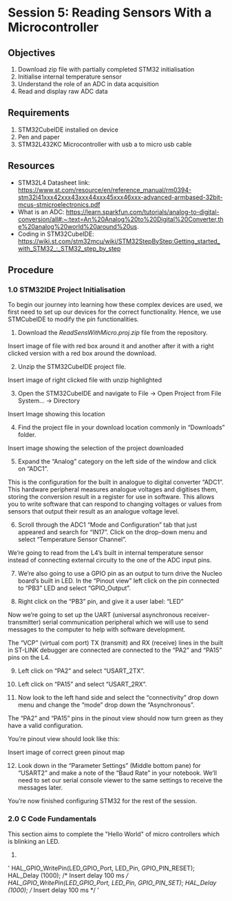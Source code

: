 # Session 5: Reading Sensors With a Microcontroller

## Objectives
1. Download zip file with partially completed STM32 initialisation
2. Initialise internal temperature sensor
3. Understand the role of an ADC in data acquisition 
4. Read and display raw ADC data

## Requirements
1. STM32CubeIDE installed on device
2. Pen and paper
3. STM32L432KC Microcontroller with usb a to micro usb cable

## Resources
- STM32L4 Datasheet link: https://www.st.com/resource/en/reference_manual/rm0394-stm32l41xxx42xxx43xxx44xxx45xxx46xxx-advanced-armbased-32bit-mcus-stmicroelectronics.pdf
- What is an ADC: https://learn.sparkfun.com/tutorials/analog-to-digital-conversion/all#:~:text=An%20Analog%20to%20Digital%20Converter,the%20analog%20world%20around%20us.
- Coding in STM32CubeIDE: https://wiki.st.com/stm32mcu/wiki/STM32StepByStep:Getting_started_with_STM32_:_STM32_step_by_step

## Procedure
### 1.0 STM32IDE Project Initialisation
To begin our journey into learning how these complex devices are used, we first need to set up our devices for the correct functionality. Hence, we use STMCubeIDE to modify the pin functionalities.

1.	Download the *ReadSensWithMicro.proj.zip* file from the repository.

Insert image of file with red box around it and another after it with a right clicked version with a red box around the download.

2.	Unzip the STM32CubeIDE project file.

Insert image of right clicked file with unzip highlighted

3.	Open the STM32CubeIDE and navigate to File -> Open Project from File System… -> Directory

Insert Image showing this location

4.	Find the project file in your download location commonly in “Downloads” folder.

Insert image showing the selection of the project downloaded

5.	Expand the “Analog” category on the left side of the window and click on “ADC1”.

This is the configuration for the built in analogue to digital converter “ADC1”. This hardware peripheral measures analogue voltages and digitises them, storing the conversion result in a register for use in software. This allows you to write software that can respond to changing voltages or values from sensors that output their result as an analogue voltage level.

6.	Scroll through the ADC1 “Mode and Configuration” tab that just appeared and search for “IN17”. Click on the drop-down menu and select “Temperature Sensor Channel”.

We’re going to read from the L4’s built in internal temperature sensor instead of connecting external circuity to the one of the ADC input pins.

7.	We’re also going to use a GPIO pin as an output to turn drive the Nucleo board’s built in LED. In the “Pinout view” left click on the pin connected to “PB3” LED and select “GPIO_Output”.

8.	 Right click on the “PB3” pin, and give it a user label: “LED”

Now we’re going to set up the UART (universal asynchronous receiver-transmitter) serial communication peripheral which we will use to send messages to the computer to help with software development. 

The “VCP” (virtual com port) TX (transmit) and RX (receive) lines in the built in ST-LINK debugger are connected are connected to the “PA2” and “PA15” pins on the L4.

9.	Left click on “PA2” and select “USART_2TX”. 

10.	Left click on “PA15” and select “USART_2RX”.

11.	Now look to the left hand side and select the “connectivity” drop down menu and change the “mode” drop down the “Asynchronous”.

The “PA2” and “PA15” pins in the pinout view should now turn green as they have a valid configuration. 

You’re pinout view should look like this:

Insert image of correct green pinout map

12.	Look down in the “Parameter Settings” (Middle bottom pane) for “USART2” and make a note of the “Baud Rate” in your notebook. We’ll need to set our serial console viewer to the same settings to receive the messages later. 

You’re now finished configuring STM32 for the rest of the session.

### 2.0 C Code Fundamentals

This section aims to complete the "Hello World" of micro controllers which is blinking an LED. 

1. 

' HAL_GPIO_WritePin(LED_GPIO_Port, LED_Pin, GPIO_PIN_RESET);
HAL_Delay (1000);   /* Insert delay 100 ms */
HAL_GPIO_WritePin(LED_GPIO_Port, LED_Pin, GPIO_PIN_SET);
HAL_Delay (1000);   /* Insert delay 100 ms */ '

